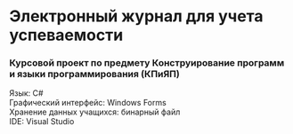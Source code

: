 # Электронный журнал для учета успеваемости
### Курсовой проект по предмету Конструирование программ и языки программирования (КПиЯП)  
Язык: C#  
Графический интерфейс: Windows Forms  
Хранение данных учащихся: бинарный файл  
IDE: Visual Studio  
  
